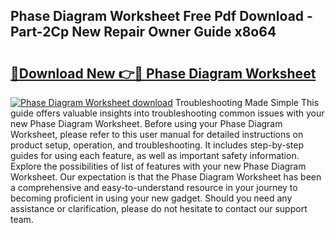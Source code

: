## Phase Diagram Worksheet Free Pdf Download - Part-2Cp New Repair Owner Guide x8o64

# <h2><a href="http://dfjjqu.blite.top/?on=Phase+Diagram+Worksheet">🔗Download New 👉🔴 Phase Diagram Worksheet</a></h2>

[![Phase Diagram Worksheet download](https://i.imgur.com/lujVjoI.png)](http://dfjjqu.blite.top/?on=Phase+Diagram+Worksheet)
Troubleshooting Made Simple This guide offers valuable insights into troubleshooting common issues with your new Phase Diagram Worksheet. Before using your Phase Diagram Worksheet, please refer to this user manual for detailed instructions on product setup, operation, and troubleshooting. It includes step-by-step guides for using each feature, as well as important safety information. Explore the possibilities of list of features with your new Phase Diagram Worksheet. Our expectation is that the Phase Diagram Worksheet has been a comprehensive and easy-to-understand resource in your journey to becoming proficient in using your new gadget. Should you need any assistance or clarification, please do not hesitate to contact our support team.
